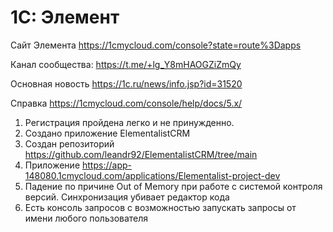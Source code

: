 # 1С: Элемент

Сайт Элемента https://1cmycloud.com/console?state=route%3Dapps

Канал сообщества: https://t.me/+lg_Y8mHAOGZiZmQy


Основная новость
https://1c.ru/news/info.jsp?id=31520

Справка
https://1cmycloud.com/console/help/docs/5.x/

1. Регистрация пройдена легко и не принужденно.
2. Создано приложение ElementalistCRM
3. Создан репозиторий https://github.com/leandr92/ElementalistCRM/tree/main
4. Приложение https://app-148080.1cmycloud.com/applications/Elementalist-project-dev
5. Падение по причине Out of Memory при работе с системой контроля версий. Синхронизация убивает редактор кода
6. Есть консоль запросов с возможностью запускать запросы от имени любого пользователя
